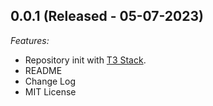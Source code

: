 ## 0.0.1 (Released - 05-07-2023)

_Features:_

- Repository init with [T3 Stack](https://create.t3.gg).
- README
- Change Log
- MIT License
